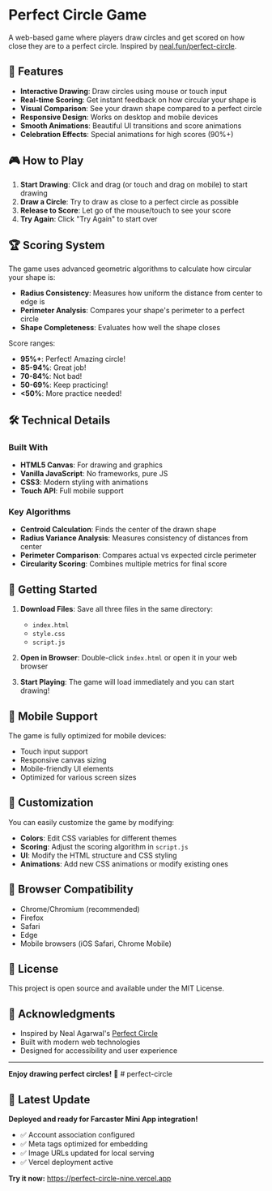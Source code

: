 # Perfect Circle Game

A web-based game where players draw circles and get scored on how close they are to a perfect circle. Inspired by [neal.fun/perfect-circle](https://neal.fun/perfect-circle).

## 🎯 Features

- **Interactive Drawing**: Draw circles using mouse or touch input
- **Real-time Scoring**: Get instant feedback on how circular your shape is
- **Visual Comparison**: See your drawn shape compared to a perfect circle
- **Responsive Design**: Works on desktop and mobile devices
- **Smooth Animations**: Beautiful UI transitions and score animations
- **Celebration Effects**: Special animations for high scores (90%+)

## 🎮 How to Play

1. **Start Drawing**: Click and drag (or touch and drag on mobile) to start drawing
2. **Draw a Circle**: Try to draw as close to a perfect circle as possible
3. **Release to Score**: Let go of the mouse/touch to see your score
4. **Try Again**: Click "Try Again" to start over

## 🏆 Scoring System

The game uses advanced geometric algorithms to calculate how circular your shape is:

- **Radius Consistency**: Measures how uniform the distance from center to edge is
- **Perimeter Analysis**: Compares your shape's perimeter to a perfect circle
- **Shape Completeness**: Evaluates how well the shape closes

Score ranges:
- **95%+**: Perfect! Amazing circle!
- **85-94%**: Great job!
- **70-84%**: Not bad!
- **50-69%**: Keep practicing!
- **<50%**: More practice needed!

## 🛠️ Technical Details

### Built With
- **HTML5 Canvas**: For drawing and graphics
- **Vanilla JavaScript**: No frameworks, pure JS
- **CSS3**: Modern styling with animations
- **Touch API**: Full mobile support

### Key Algorithms
- **Centroid Calculation**: Finds the center of the drawn shape
- **Radius Variance Analysis**: Measures consistency of distances from center
- **Perimeter Comparison**: Compares actual vs expected circle perimeter
- **Circularity Scoring**: Combines multiple metrics for final score

## 🚀 Getting Started

1. **Download Files**: Save all three files in the same directory:
   - `index.html`
   - `style.css`
   - `script.js`

2. **Open in Browser**: Double-click `index.html` or open it in your web browser

3. **Start Playing**: The game will load immediately and you can start drawing!

## 📱 Mobile Support

The game is fully optimized for mobile devices:
- Touch input support
- Responsive canvas sizing
- Mobile-friendly UI elements
- Optimized for various screen sizes

## 🎨 Customization

You can easily customize the game by modifying:

- **Colors**: Edit CSS variables for different themes
- **Scoring**: Adjust the scoring algorithm in `script.js`
- **UI**: Modify the HTML structure and CSS styling
- **Animations**: Add new CSS animations or modify existing ones

## 🔧 Browser Compatibility

- Chrome/Chromium (recommended)
- Firefox
- Safari
- Edge
- Mobile browsers (iOS Safari, Chrome Mobile)

## 📄 License

This project is open source and available under the MIT License.

## 🙏 Acknowledgments

- Inspired by Neal Agarwal's [Perfect Circle](https://neal.fun/perfect-circle)
- Built with modern web technologies
- Designed for accessibility and user experience

---

**Enjoy drawing perfect circles!** 🎯 # perfect-circle

## 🚀 Latest Update

**Deployed and ready for Farcaster Mini App integration!** 

- ✅ Account association configured
- ✅ Meta tags optimized for embedding
- ✅ Image URLs updated for local serving
- ✅ Vercel deployment active

**Try it now:** https://perfect-circle-nine.vercel.app
